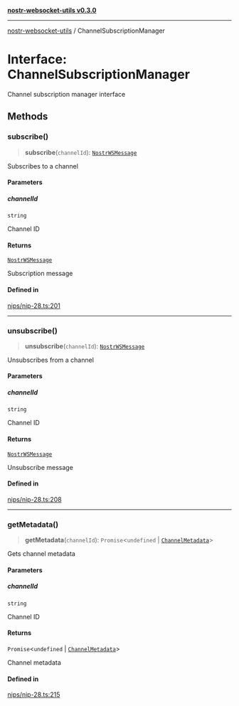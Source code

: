 [**nostr-websocket-utils v0.3.0**](../README.md)

***

[nostr-websocket-utils](../globals.md) / ChannelSubscriptionManager

# Interface: ChannelSubscriptionManager

Channel subscription manager interface

## Methods

### subscribe()

> **subscribe**(`channelId`): [`NostrWSMessage`](NostrWSMessage.md)

Subscribes to a channel

#### Parameters

##### channelId

`string`

Channel ID

#### Returns

[`NostrWSMessage`](NostrWSMessage.md)

Subscription message

#### Defined in

[nips/nip-28.ts:201](https://github.com/HumanjavaEnterprises/nostr-websocket-utils/blob/main/src/nips/nip-28.ts#L201)

***

### unsubscribe()

> **unsubscribe**(`channelId`): [`NostrWSMessage`](NostrWSMessage.md)

Unsubscribes from a channel

#### Parameters

##### channelId

`string`

Channel ID

#### Returns

[`NostrWSMessage`](NostrWSMessage.md)

Unsubscribe message

#### Defined in

[nips/nip-28.ts:208](https://github.com/HumanjavaEnterprises/nostr-websocket-utils/blob/main/src/nips/nip-28.ts#L208)

***

### getMetadata()

> **getMetadata**(`channelId`): `Promise`\<`undefined` \| [`ChannelMetadata`](ChannelMetadata.md)\>

Gets channel metadata

#### Parameters

##### channelId

`string`

Channel ID

#### Returns

`Promise`\<`undefined` \| [`ChannelMetadata`](ChannelMetadata.md)\>

Channel metadata

#### Defined in

[nips/nip-28.ts:215](https://github.com/HumanjavaEnterprises/nostr-websocket-utils/blob/main/src/nips/nip-28.ts#L215)
